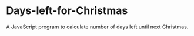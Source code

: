 # Days-left-for-Christmas
A JavaScript program to calculate number of days left until next Christmas.
